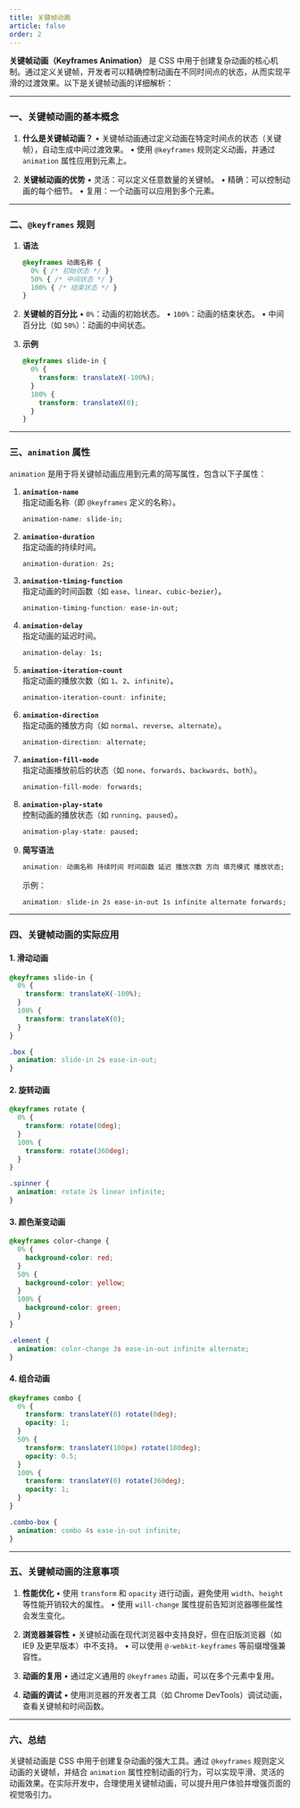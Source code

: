 ```yaml
---
title: 关键帧动画
article: false
order: 2
---
```


**关键帧动画（Keyframes Animation）** 是 CSS 中用于创建复杂动画的核心机制。通过定义关键帧，开发者可以精确控制动画在不同时间点的状态，从而实现平滑的过渡效果。以下是关键帧动画的详细解析：

---

### 一、关键帧动画的基本概念

1. **什么是关键帧动画？**
   • 关键帧动画通过定义动画在特定时间点的状态（关键帧），自动生成中间过渡效果。
   • 使用 `@keyframes` 规则定义动画，并通过 `animation` 属性应用到元素上。

2. **关键帧动画的优势**
   • 灵活：可以定义任意数量的关键帧。
   • 精确：可以控制动画的每个细节。
   • 复用：一个动画可以应用到多个元素。

---

### 二、`@keyframes` 规则

1. **语法**
   ```css
   @keyframes 动画名称 {
     0% { /* 初始状态 */ }
     50% { /* 中间状态 */ }
     100% { /* 结束状态 */ }
   }
   ```

2. **关键帧的百分比**
   • `0%`：动画的初始状态。
   • `100%`：动画的结束状态。
   • 中间百分比（如 `50%`）：动画的中间状态。

3. **示例**
   ```css
   @keyframes slide-in {
     0% {
       transform: translateX(-100%);
     }
     100% {
       transform: translateX(0);
     }
   }
   ```

---

### 三、`animation` 属性

`animation` 是用于将关键帧动画应用到元素的简写属性，包含以下子属性：

1. **`animation-name`**  
   指定动画名称（即 `@keyframes` 定义的名称）。
   ```css
   animation-name: slide-in;
   ```

2. **`animation-duration`**  
   指定动画的持续时间。
   ```css
   animation-duration: 2s;
   ```

3. **`animation-timing-function`**  
   指定动画的时间函数（如 `ease`、`linear`、`cubic-bezier`）。
   ```css
   animation-timing-function: ease-in-out;
   ```

4. **`animation-delay`**  
   指定动画的延迟时间。
   ```css
   animation-delay: 1s;
   ```

5. **`animation-iteration-count`**  
   指定动画的播放次数（如 `1`、`2`、`infinite`）。
   ```css
   animation-iteration-count: infinite;
   ```

6. **`animation-direction`**  
   指定动画的播放方向（如 `normal`、`reverse`、`alternate`）。
   ```css
   animation-direction: alternate;
   ```

7. **`animation-fill-mode`**  
   指定动画播放前后的状态（如 `none`、`forwards`、`backwards`、`both`）。
   ```css
   animation-fill-mode: forwards;
   ```

8. **`animation-play-state`**  
   控制动画的播放状态（如 `running`、`paused`）。
   ```css
   animation-play-state: paused;
   ```

9. **简写语法**
   ```css
   animation: 动画名称 持续时间 时间函数 延迟 播放次数 方向 填充模式 播放状态;
   ```
   示例：
   ```css
   animation: slide-in 2s ease-in-out 1s infinite alternate forwards;
   ```

---

### 四、关键帧动画的实际应用

#### 1. 滑动动画
```css
@keyframes slide-in {
  0% {
    transform: translateX(-100%);
  }
  100% {
    transform: translateX(0);
  }
}

.box {
  animation: slide-in 2s ease-in-out;
}
```

#### 2. 旋转动画
```css
@keyframes rotate {
  0% {
    transform: rotate(0deg);
  }
  100% {
    transform: rotate(360deg);
  }
}

.spinner {
  animation: rotate 2s linear infinite;
}
```

#### 3. 颜色渐变动画
```css
@keyframes color-change {
  0% {
    background-color: red;
  }
  50% {
    background-color: yellow;
  }
  100% {
    background-color: green;
  }
}

.element {
  animation: color-change 3s ease-in-out infinite alternate;
}
```

#### 4. 组合动画
```css
@keyframes combo {
  0% {
    transform: translateY(0) rotate(0deg);
    opacity: 1;
  }
  50% {
    transform: translateY(100px) rotate(180deg);
    opacity: 0.5;
  }
  100% {
    transform: translateY(0) rotate(360deg);
    opacity: 1;
  }
}

.combo-box {
  animation: combo 4s ease-in-out infinite;
}
```

---

### 五、关键帧动画的注意事项

1. **性能优化**
   • 使用 `transform` 和 `opacity` 进行动画，避免使用 `width`、`height` 等性能开销较大的属性。
   • 使用 `will-change` 属性提前告知浏览器哪些属性会发生变化。

2. **浏览器兼容性**
   • 关键帧动画在现代浏览器中支持良好，但在旧版浏览器（如 IE9 及更早版本）中不支持。
   • 可以使用 `@-webkit-keyframes` 等前缀增强兼容性。

3. **动画的复用**
   • 通过定义通用的 `@keyframes` 动画，可以在多个元素中复用。

4. **动画的调试**
   • 使用浏览器的开发者工具（如 Chrome DevTools）调试动画，查看关键帧和时间函数。

---

### 六、总结

关键帧动画是 CSS 中用于创建复杂动画的强大工具。通过 `@keyframes` 规则定义动画的关键帧，并结合 `animation` 属性控制动画的行为，可以实现平滑、灵活的动画效果。在实际开发中，合理使用关键帧动画，可以提升用户体验并增强页面的视觉吸引力。
